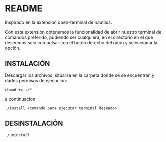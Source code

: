 # README

Inspirado en la extensión open-terminal de nautilus.

Con esta extensión obtenemos la funcionalidad de abrir nuestro terminal
de comandos preferido, pudiendo ser cualquiera, en el directorio en el que deseemos
solo con pulsar con el botón derecho del ratón y seleccionar la opción.

## INSTALACIÓN
Descargar los archivos, situarse en la carpeta donde se se encuentran
y darles permisos de ejecución:


   ` chmod +x ./* `

a continuacion:

   ` ./Install <comando para ejecutar terminal deseado> `

## DESINSTALACIÓN

   ` ./uninstall `

